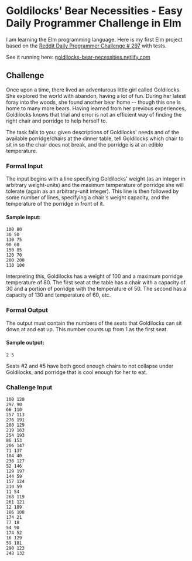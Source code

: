# Goldilocks' Bear Necessities - Easy Daily Programmer Challenge in Elm

I am learning the Elm programming language. Here is my first Elm project based on the [Reddit Daily Programmer Challenge # 297](https://www.reddit.com/r/dailyprogrammer/comments/5bn0b7/20161107_challenge_291_easy_goldilocks_bear/) with tests.

See it running here: [goldilocks-bear-necessities.netlify.com](https://goldilocks-bear-necessities.netlify.com/)

## Challenge

Once upon a time, there lived an adventurous little girl called Goldilocks. She explored the world with abandon, having a lot of fun. During her latest foray into the woods, she found another bear home -- though this one is home to many more bears. Having learned from her previous experiences, Goldilocks knows that trial and error is not an efficient way of finding the right chair and porridge to help herself to.

The task falls to you: given descriptions of Goldilocks' needs and of the available porridge/chairs at the dinner table, tell Goldilocks which chair to sit in so the chair does not break, and the porridge is at an edible temperature.

### Formal Input

The input begins with a line specifying Goldilocks' weight (as an integer in arbitrary weight-units) and the maximum temperature of porridge she will tolerate (again as an arbitrary-unit integer). This line is then followed by some number of lines, specifying a chair's weight capacity, and the temperature of the porridge in front of it.

#### Sample input:

```
100 80
30 50
130 75
90 60
150 85
120 70
200 200
110 100
```

Interpreting this, Goldilocks has a weight of 100 and a maximum porridge temperature of 80. The first seat at the table has a chair with a capacity of 30 and a portion of porridge with the temperature of 50. The second has a capacity of 130 and temperature of 60, etc.

### Formal Output

The output must contain the numbers of the seats that Goldilocks can sit down at and eat up. This number counts up from 1 as the first seat.

#### Sample output:
```
2 5
```

Seats #2 and #5 have both good enough chairs to not collapse under Goldilocks, and porridge that is cool enough for her to eat.


### Challenge Input
```
100 120
297 90
66 110
257 113
276 191
280 129
219 163
254 193
86 153
206 147
71 137
104 40
238 127
52 146
129 197
144 59
157 124
210 59
11 54
268 119
261 121
12 189
186 108
174 21
77 18
54 90
174 52
16 129
59 181
290 123
248 132
```
